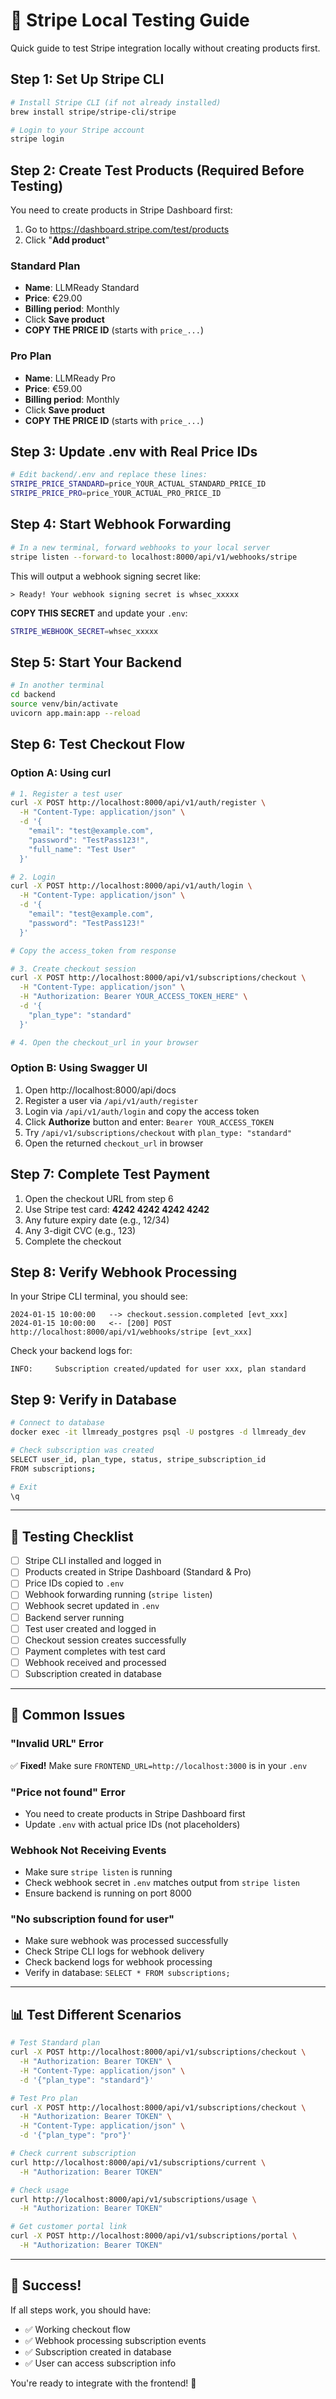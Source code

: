 # 🧪 Stripe Local Testing Guide

Quick guide to test Stripe integration locally without creating products first.

## Step 1: Set Up Stripe CLI

```bash
# Install Stripe CLI (if not already installed)
brew install stripe/stripe-cli/stripe

# Login to your Stripe account
stripe login
```

## Step 2: Create Test Products (Required Before Testing)

You need to create products in Stripe Dashboard first:

1. Go to https://dashboard.stripe.com/test/products
2. Click "**Add product**"

### Standard Plan
- **Name**: LLMReady Standard
- **Price**: €29.00
- **Billing period**: Monthly
- Click **Save product**
- **COPY THE PRICE ID** (starts with `price_...`)

### Pro Plan  
- **Name**: LLMReady Pro
- **Price**: €59.00
- **Billing period**: Monthly
- Click **Save product**
- **COPY THE PRICE ID** (starts with `price_...`)

## Step 3: Update .env with Real Price IDs

```bash
# Edit backend/.env and replace these lines:
STRIPE_PRICE_STANDARD=price_YOUR_ACTUAL_STANDARD_PRICE_ID
STRIPE_PRICE_PRO=price_YOUR_ACTUAL_PRO_PRICE_ID
```

## Step 4: Start Webhook Forwarding

```bash
# In a new terminal, forward webhooks to your local server
stripe listen --forward-to localhost:8000/api/v1/webhooks/stripe
```

This will output a webhook signing secret like:
```
> Ready! Your webhook signing secret is whsec_xxxxx
```

**COPY THIS SECRET** and update your `.env`:
```bash
STRIPE_WEBHOOK_SECRET=whsec_xxxxx
```

## Step 5: Start Your Backend

```bash
# In another terminal
cd backend
source venv/bin/activate
uvicorn app.main:app --reload
```

## Step 6: Test Checkout Flow

### Option A: Using curl

```bash
# 1. Register a test user
curl -X POST http://localhost:8000/api/v1/auth/register \
  -H "Content-Type: application/json" \
  -d '{
    "email": "test@example.com",
    "password": "TestPass123!",
    "full_name": "Test User"
  }'

# 2. Login
curl -X POST http://localhost:8000/api/v1/auth/login \
  -H "Content-Type: application/json" \
  -d '{
    "email": "test@example.com",
    "password": "TestPass123!"
  }'

# Copy the access_token from response

# 3. Create checkout session
curl -X POST http://localhost:8000/api/v1/subscriptions/checkout \
  -H "Content-Type: application/json" \
  -H "Authorization: Bearer YOUR_ACCESS_TOKEN_HERE" \
  -d '{
    "plan_type": "standard"
  }'

# 4. Open the checkout_url in your browser
```

### Option B: Using Swagger UI

1. Open http://localhost:8000/api/docs
2. Register a user via `/api/v1/auth/register`
3. Login via `/api/v1/auth/login` and copy the access token
4. Click **Authorize** button and enter: `Bearer YOUR_ACCESS_TOKEN`
5. Try `/api/v1/subscriptions/checkout` with `plan_type: "standard"`
6. Open the returned `checkout_url` in browser

## Step 7: Complete Test Payment

1. Open the checkout URL from step 6
2. Use Stripe test card: **4242 4242 4242 4242**
3. Any future expiry date (e.g., 12/34)
4. Any 3-digit CVC (e.g., 123)
5. Complete the checkout

## Step 8: Verify Webhook Processing

In your Stripe CLI terminal, you should see:
```
2024-01-15 10:00:00   --> checkout.session.completed [evt_xxx]
2024-01-15 10:00:00   <-- [200] POST http://localhost:8000/api/v1/webhooks/stripe [evt_xxx]
```

Check your backend logs for:
```
INFO:     Subscription created/updated for user xxx, plan standard
```

## Step 9: Verify in Database

```bash
# Connect to database
docker exec -it llmready_postgres psql -U postgres -d llmready_dev

# Check subscription was created
SELECT user_id, plan_type, status, stripe_subscription_id 
FROM subscriptions;

# Exit
\q
```

---

## 🎯 Testing Checklist

- [ ] Stripe CLI installed and logged in
- [ ] Products created in Stripe Dashboard (Standard & Pro)
- [ ] Price IDs copied to `.env`
- [ ] Webhook forwarding running (`stripe listen`)
- [ ] Webhook secret updated in `.env`
- [ ] Backend server running
- [ ] Test user created and logged in
- [ ] Checkout session creates successfully
- [ ] Payment completes with test card
- [ ] Webhook received and processed
- [ ] Subscription created in database

---

## 🐛 Common Issues

### "Invalid URL" Error
✅ **Fixed!** Make sure `FRONTEND_URL=http://localhost:3000` is in your `.env`

### "Price not found" Error
- You need to create products in Stripe Dashboard first
- Update `.env` with actual price IDs (not placeholders)

### Webhook Not Receiving Events
- Make sure `stripe listen` is running
- Check webhook secret in `.env` matches output from `stripe listen`
- Ensure backend is running on port 8000

### "No subscription found for user"
- Make sure webhook was processed successfully
- Check Stripe CLI logs for webhook delivery
- Check backend logs for webhook processing
- Verify in database: `SELECT * FROM subscriptions;`

---

## 📊 Test Different Scenarios

```bash
# Test Standard plan
curl -X POST http://localhost:8000/api/v1/subscriptions/checkout \
  -H "Authorization: Bearer TOKEN" \
  -H "Content-Type: application/json" \
  -d '{"plan_type": "standard"}'

# Test Pro plan
curl -X POST http://localhost:8000/api/v1/subscriptions/checkout \
  -H "Authorization: Bearer TOKEN" \
  -H "Content-Type: application/json" \
  -d '{"plan_type": "pro"}'

# Check current subscription
curl http://localhost:8000/api/v1/subscriptions/current \
  -H "Authorization: Bearer TOKEN"

# Check usage
curl http://localhost:8000/api/v1/subscriptions/usage \
  -H "Authorization: Bearer TOKEN"

# Get customer portal link
curl -X POST http://localhost:8000/api/v1/subscriptions/portal \
  -H "Authorization: Bearer TOKEN"
```

---

## 🎉 Success!

If all steps work, you should have:
- ✅ Working checkout flow
- ✅ Webhook processing subscription events
- ✅ Subscription created in database
- ✅ User can access subscription info

You're ready to integrate with the frontend! 🚀